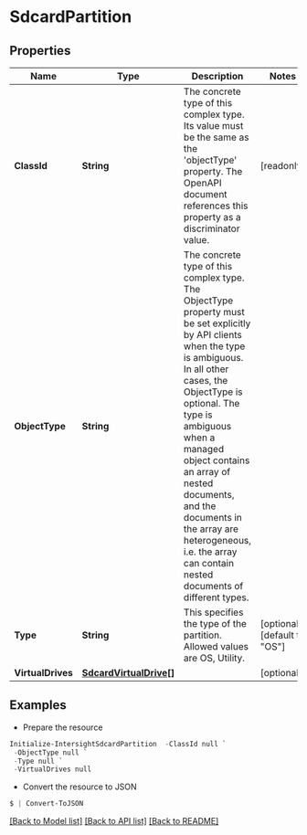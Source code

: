# SdcardPartition
## Properties

Name | Type | Description | Notes
------------ | ------------- | ------------- | -------------
**ClassId** | **String** | The concrete type of this complex type. Its value must be the same as the &#39;objectType&#39; property. The OpenAPI document references this property as a discriminator value. | [readonly] 
**ObjectType** | **String** | The concrete type of this complex type. The ObjectType property must be set explicitly by API clients when the type is ambiguous. In all other cases, the  ObjectType is optional.  The type is ambiguous when a managed object contains an array of nested documents, and the documents in the array are heterogeneous, i.e. the array can contain nested documents of different types. | 
**Type** | **String** | This specifies the type of the partition. Allowed values are OS, Utility. | [optional] [default to "OS"]
**VirtualDrives** | [**SdcardVirtualDrive[]**](SdcardVirtualDrive.md) |  | [optional] 

## Examples

- Prepare the resource
```powershell
Initialize-IntersightSdcardPartition  -ClassId null `
 -ObjectType null `
 -Type null `
 -VirtualDrives null
```

- Convert the resource to JSON
```powershell
$ | Convert-ToJSON
```

[[Back to Model list]](../README.md#documentation-for-models) [[Back to API list]](../README.md#documentation-for-api-endpoints) [[Back to README]](../README.md)

